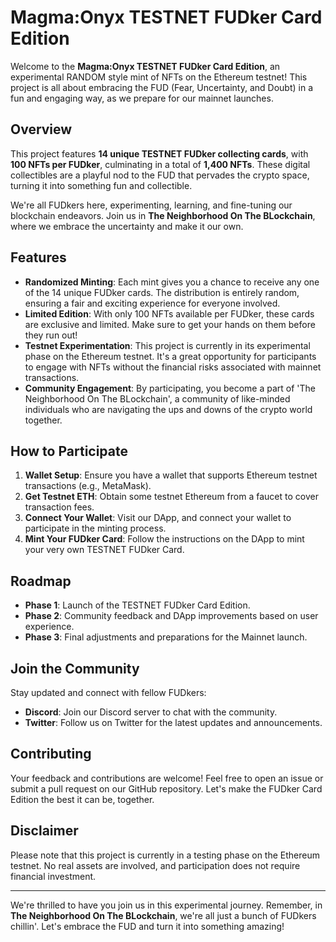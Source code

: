 # Magma:Onyx TESTNET FUDker Card Edition

Welcome to the **Magma:Onyx TESTNET FUDker Card Edition**, an experimental RANDOM style mint of NFTs on the Ethereum testnet! This project is all about embracing the FUD (Fear, Uncertainty, and Doubt) in a fun and engaging way, as we prepare for our mainnet launches.

## Overview

This project features **14 unique TESTNET FUDker collecting cards**, with **100 NFTs per FUDker**, culminating in a total of **1,400 NFTs**. These digital collectibles are a playful nod to the FUD that pervades the crypto space, turning it into something fun and collectible.

We're all FUDkers here, experimenting, learning, and fine-tuning our blockchain endeavors. Join us in **The Neighborhood On The BLockchain**, where we embrace the uncertainty and make it our own.

## Features

- **Randomized Minting**: Each mint gives you a chance to receive any one of the 14 unique FUDker cards. The distribution is entirely random, ensuring a fair and exciting experience for everyone involved.
- **Limited Edition**: With only 100 NFTs available per FUDker, these cards are exclusive and limited. Make sure to get your hands on them before they run out!
- **Testnet Experimentation**: This project is currently in its experimental phase on the Ethereum testnet. It's a great opportunity for participants to engage with NFTs without the financial risks associated with mainnet transactions.
- **Community Engagement**: By participating, you become a part of 'The Neighborhood On The BLockchain', a community of like-minded individuals who are navigating the ups and downs of the crypto world together.

## How to Participate

1. **Wallet Setup**: Ensure you have a wallet that supports Ethereum testnet transactions (e.g., MetaMask).
2. **Get Testnet ETH**: Obtain some testnet Ethereum from a faucet to cover transaction fees.
3. **Connect Your Wallet**: Visit our DApp, and connect your wallet to participate in the minting process.
4. **Mint Your FUDker Card**: Follow the instructions on the DApp to mint your very own TESTNET FUDker Card.

## Roadmap

- **Phase 1**: Launch of the TESTNET FUDker Card Edition.
- **Phase 2**: Community feedback and DApp improvements based on user experience.
- **Phase 3**: Final adjustments and preparations for the Mainnet launch.

## Join the Community

Stay updated and connect with fellow FUDkers:

- **Discord**: Join our Discord server to chat with the community.
- **Twitter**: Follow us on Twitter for the latest updates and announcements.

## Contributing

Your feedback and contributions are welcome! Feel free to open an issue or submit a pull request on our GitHub repository. Let's make the FUDker Card Edition the best it can be, together.

## Disclaimer

Please note that this project is currently in a testing phase on the Ethereum testnet. No real assets are involved, and participation does not require financial investment.

---

We're thrilled to have you join us in this experimental journey. Remember, in **The Neighborhood On The BLockchain**, we're all just a bunch of FUDkers chillin'. Let's embrace the FUD and turn it into something amazing!


